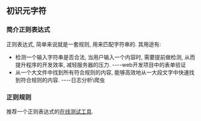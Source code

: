 ## 初识元字符

### 简介正则表达式

正则表达式, 简单来说就是一套规则, 用来匹配字符串的. 其用途有:

- 检测一个输入字符串是否合法, 当用户输入一个内容时, 需要提前做检测, 从而提升程序的开发效率, 减轻服务器的压力. ----web开发项目中的表单验证
- 从一个大文件中找到所有符合规则的内容, 能够高效地从一大段文字中快速找到符合规则的内容. ----日志分析\爬虫

### 正则规则

推荐一个正则表达式的[在线测试工具](https://tool.chinaz.com/regex).













































